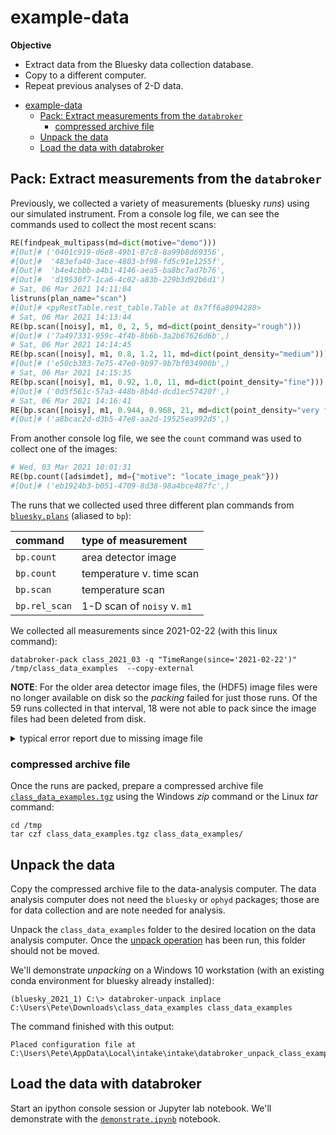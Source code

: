 # example-data

**Objective**

* Extract data from the Bluesky data collection database.
* Copy to a different computer.
* Repeat previous analyses of 2-D data.

- [example-data](#example-data)
  - [Pack: Extract measurements from the `databroker`](#pack-extract-measurements-from-the-databroker)
    - [compressed archive file](#compressed-archive-file)
  - [Unpack the data](#unpack-the-data)
  - [Load the data with databroker](#load-the-data-with-databroker)

## Pack: Extract measurements from the `databroker`

Previously, we collected a variety of measurements (bluesky *runs*)
using our simulated instrument. From a console log file, we can see the
commands used to collect the most recent scans:

```python
RE(findpeak_multipass(md=dict(motive="demo")))
#[Out]# ('0401c919-d6e8-49b1-87c8-8a99b8d69356',
#[Out]#  '483efa40-3ace-4803-bf98-fd5c91e1255f',
#[Out]#  'b4e4cbbb-a4b1-4146-aea5-ba8bc7ad7b76',
#[Out]#  'd19530f7-1ca6-4c02-a83b-229b3d92b6d1')
# Sat, 06 Mar 2021 14:11:04
listruns(plan_name="scan")
#[Out]# <pyRestTable.rest_table.Table at 0x7ff6a8094280>
# Sat, 06 Mar 2021 14:13:44
RE(bp.scan([noisy], m1, 0, 2, 5, md=dict(point_density="rough")))
#[Out]# ('7a497331-959c-4f4b-8b6b-3a2b67626d6b',)
# Sat, 06 Mar 2021 14:14:45
RE(bp.scan([noisy], m1, 0.8, 1.2, 11, md=dict(point_density="medium")))
#[Out]# ('e50cb383-7e75-47e0-9b97-9b7bf034900b',)
# Sat, 06 Mar 2021 14:15:35
RE(bp.scan([noisy], m1, 0.92, 1.0, 11, md=dict(point_density="fine")))
#[Out]# ('0d5f561c-57a3-448b-8b4d-dcd1ec57420f',)
# Sat, 06 Mar 2021 14:16:41
RE(bp.scan([noisy], m1, 0.944, 0.968, 21, md=dict(point_density="very fine")))
#[Out]# ('a8bcac2d-d3b5-47e8-aa2d-19525ea992d5',)
```

From another console log file, we see the `count` command was used to
collect one of the images:

```python
# Wed, 03 Mar 2021 10:01:31
RE(bp.count([adsimdet], md={"motive": "locate_image_peak"}))
#[Out]# ('eb1924b3-b051-4709-8d38-98a4bce487fc',)
```

The runs that we collected used three different plan commands from
[`bluesky.plans`](https://blueskyproject.io/bluesky/plans.html) (aliased
to `bp`):

command | type of measurement
:--- | :---
`bp.count` | area detector image
`bp.count` | temperature v. time scan
`bp.scan` | temperature scan
`bp.rel_scan` | 1-D scan of `noisy` v. `m1`

We collected all measurements since 2021-02-22 (with this linux
command):

    databroker-pack class_2021_03 -q "TimeRange(since='2021-02-22')" /tmp/class_data_examples  --copy-external

**NOTE**: For the older area detector image files, the (HDF5) image files were no
longer available on disk so the *packing* failed for just those runs.  Of
the 59 runs collected in that interval, 18 were not able to pack since
the image files had been deleted from disk.

<details>
<summary>typical error report due to missing image file</summary>

```
Error while exporting Run 'ec4915d9-f6f2-4b8d-85eb-cf4b3556b2f5'
Traceback (most recent call last):
  File "/home/prjemian/Apps/miniconda3/envs/bluesky_2021_1/lib/python3.8/site-packages/event_model/__init__.py", line 1041, in _attempt_with_retries
    return func(*args, **kwargs)
  File "/home/prjemian/Apps/miniconda3/envs/bluesky_2021_1/lib/python3.8/site-packages/area_detector_handlers/handlers.py", line 181, in __init__
    super().__init__(
  File "/home/prjemian/Apps/miniconda3/envs/bluesky_2021_1/lib/python3.8/site-packages/area_detector_handlers/handlers.py", line 117, in __init__
    self.open()
  File "/home/prjemian/Apps/miniconda3/envs/bluesky_2021_1/lib/python3.8/site-packages/area_detector_handlers/handlers.py", line 137, in open
    self._file = h5py.File(self._filename, "r")
  File "/home/prjemian/Apps/miniconda3/envs/bluesky_2021_1/lib/python3.8/site-packages/h5py/_hl/files.py", line 406, in __init__
    fid = make_fid(name, mode, userblock_size,
  File "/home/prjemian/Apps/miniconda3/envs/bluesky_2021_1/lib/python3.8/site-packages/h5py/_hl/files.py", line 173, in make_fid
    fid = h5f.open(name, flags, fapl=fapl)
  File "h5py/_objects.pyx", line 54, in h5py._objects.with_phil.wrapper
  File "h5py/_objects.pyx", line 55, in h5py._objects.with_phil.wrapper
  File "h5py/h5f.pyx", line 88, in h5py.h5f.open
OSError: Unable to open file (unable to open file: name = '/tmp/docker_ioc/iocad/tmp/images/742f7926-acb6-4346-b8e8_000.h5', errno = 2, error message = 'No such file or directory', flags = 0, o_flags = 0)

The above exception was the direct cause of the following exception:

Traceback (most recent call last):
  File "/home/prjemian/Apps/miniconda3/envs/bluesky_2021_1/lib/python3.8/site-packages/databroker_pack/_pack.py", line 228, in export_catalog
    artifacts, files = export_run(
  File "/home/prjemian/Apps/miniconda3/envs/bluesky_2021_1/lib/python3.8/site-packages/databroker_pack/_pack.py", line 346, in export_run
    files[key].update(run.get_file_list(doc))
  File "/home/prjemian/Apps/miniconda3/envs/bluesky_2021_1/lib/python3.8/site-packages/databroker/core.py", line 1132, in get_file_list
    handler = self.fillers['yes'].get_handler(resource)
  File "/home/prjemian/Apps/miniconda3/envs/bluesky_2021_1/lib/python3.8/site-packages/event_model/__init__.py", line 861, in get_handler
    handler = _attempt_with_retries(
  File "/home/prjemian/Apps/miniconda3/envs/bluesky_2021_1/lib/python3.8/site-packages/event_model/__init__.py", line 1052, in _attempt_with_retries
    raise error_to_raise from error
event_model.EventModelError: Error instantiating handler class <class 'event_model.SubclassedAreaDetectorHDF5Handler'> with Resource document Resource({'spec': 'AD_HDF5', 'root': '/', 'resource_path': 'tmp/docker_ioc/iocad/tmp/images/742f7926-acb6-4346-b8e8_000.h5', 'resource_kwargs': {'frame_per_point': 1}, 'path_semantics': 'posix', 'uid': '8d53eef4-2418-41d1-bdd6-122938631ecc', 'run_start': 'ec4915d9-f6f2-4b8d-85eb-cf4b3556b2f5'}). Its 'root' field / was *not* modified by root_map.
```

Additional files in this directory:

file | description
:--- | :---
`packing.log` | console output from `databroker-pack` command
`pack-log-errors.txt` | errors reported from `databroker-pack` command
`pack-uids-failed.txt` | uids of runs that could not be packed

</details>

### compressed archive file

Once the runs are packed, prepare a compressed archive file
[`class_data_examples.tgz`](class_data_examples.tgz) using the Windows
*zip* command or the Linux *tar* command:

    cd /tmp
    tar czf class_data_examples.tgz class_data_examples/

## Unpack the data

Copy the compressed archive file to the data-analysis computer.  The
data analysis computer does not need the `bluesky` or `ophyd` packages;
those are for data collection and are note needed for analysis.

Unpack the `class_data_examples` folder to the desired location on the
data analysis computer.  Once the [unpack
operation](https://blueskyproject.io/databroker-pack/usage.html#unpacking-a-packed-catalog)
has been run, this folder should not be moved.

We'll demonstrate *unpacking* on a Windows 10 workstation (with an
existing conda environment for bluesky already installed):

    (bluesky_2021_1) C:\> databroker-unpack inplace C:\Users\Pete\Downloads\class_data_examples class_data_examples

The command finished with this output:

    Placed configuration file at C:\Users\Pete\AppData\Local\intake\intake\databroker_unpack_class_example_data.yml

## Load the data with databroker

Start an ipython console session or Jupyter lab notebook.  We'll
demonstrate with the [`demonstrate.ipynb`](demonstrate.ipynb) notebook.
